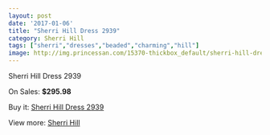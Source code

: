 ```yaml
---
layout: post
date: '2017-01-06'
title: "Sherri Hill Dress 2939"
category: Sherri Hill
tags: ["sherri","dresses","beaded","charming","hill"]
image: http://img.princessan.com/15370-thickbox_default/sherri-hill-dress-2939.jpg
---
```

Sherri Hill Dress 2939

On Sales: **$295.98**
<a href="https://www.princessan.com/en/sherri-hill/7161-sherri-hill-dress-2939.html"><amp-img layout="responsive" width="600" height="600" src="//img.princessan.com/15370-thickbox_default/sherri-hill-dress-2939.jpg" alt="Sherri Hill Dress 2939 0" /></a>
<a href="https://www.princessan.com/en/sherri-hill/7161-sherri-hill-dress-2939.html"><amp-img layout="responsive" width="600" height="600" src="//img.princessan.com/15371-thickbox_default/sherri-hill-dress-2939.jpg" alt="Sherri Hill Dress 2939 1" /></a>
<a href="https://www.princessan.com/en/sherri-hill/7161-sherri-hill-dress-2939.html"><amp-img layout="responsive" width="600" height="600" src="//img.princessan.com/15372-thickbox_default/sherri-hill-dress-2939.jpg" alt="Sherri Hill Dress 2939 2" /></a>
<a href="https://www.princessan.com/en/sherri-hill/7161-sherri-hill-dress-2939.html"><amp-img layout="responsive" width="600" height="600" src="//img.princessan.com/15373-thickbox_default/sherri-hill-dress-2939.jpg" alt="Sherri Hill Dress 2939 3" /></a>

Buy it: [Sherri Hill Dress 2939](https://www.princessan.com/en/sherri-hill/7161-sherri-hill-dress-2939.html "Sherri Hill Dress 2939")

View more: [Sherri Hill](https://www.princessan.com/en/57-sherri-hill "Sherri Hill")